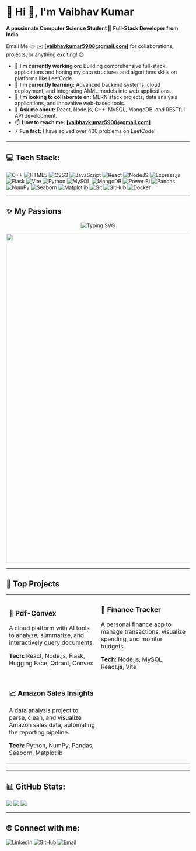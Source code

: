 # 💫 Hi 👋, I'm Vaibhav Kumar
**A passionate Computer Science Student || Full-Stack Developer from India**

Email Me 👉 ✉️ **[vaibhavkumar5908@gmail.com]** for collaborations, projects, or anything exciting! 😊

* 🔭 **I’m currently working on:** Building comprehensive full-stack applications and honing my data structures and algorithms skills on platforms like LeetCode.
* 🌱 **I’m currently learning:** Advanced backend systems, cloud deployment, and integrating AI/ML models into web applications.
* 👯 **I’m looking to collaborate on:** MERN stack projects, data analysis applications, and innovative web-based tools.
* 💬 **Ask me about:** React, Node.js, C++, MySQL, MongoDB, and RESTful API development.
* 📫 **How to reach me:** **[vaibhavkumar5908@gmail.com]**
* ⚡ **Fun fact:** I have solved over 400 problems on LeetCode!

---

## 💻 Tech Stack:

![C++](https://img.shields.io/badge/c++-%2300599C.svg?style=flat&logo=c%2B%2B&logoColor=white) ![HTML5](https://img.shields.io/badge/html5-%23E34F26.svg?style=flat&logo=html5&logoColor=white) ![CSS3](https://img.shields.io/badge/css3-%231572B6.svg?style=flat&logo=css3&logoColor=white) ![JavaScript](https://img.shields.io/badge/javascript-%23323330.svg?style=flat&logo=javascript&logoColor=%23F7DF1E) ![React](https://img.shields.io/badge/react-%2320232a.svg?style=flat&logo=react&logoColor=%2361DAFB) ![NodeJS](https://img.shields.io/badge/Node.js-339933?style=flat&logo=nodedotjs&logoColor=white) ![Express.js](https://img.shields.io/badge/express.js-%23404d59.svg?style=flat&logo=express&logoColor=%2361DAFB) ![Flask](https://img.shields.io/badge/flask-%23000.svg?style=flat&logo=flask&logoColor=white) ![Vite](https://img.shields.io/badge/vite-%23646CFF.svg?style=flat&logo=vite&logoColor=white) ![Python](https://img.shields.io/badge/python-3670A0?style=flat&logo=python&logoColor=ffdd54) ![MySQL](https://img.shields.io/badge/mysql-4479A1.svg?style=flat&logo=mysql&logoColor=white) ![MongoDB](https://img.shields.io/badge/MongoDB-%234ea94b.svg?style=flat&logo=mongodb&logoColor=white) ![Power Bi](https://img.shields.io/badge/power_bi-F2C811?style=flat&logo=powerbi&logoColor=black) ![Pandas](https://img.shields.io/badge/pandas-%23150458.svg?style=flat&logo=pandas&logoColor=white) ![NumPy](https://img.shields.io/badge/numpy-%23013243.svg?style=flat&logo=numpy&logoColor=white) ![Seaborn](https://img.shields.io/badge/Seaborn-%233776AB.svg?style=flat&logo=seaborn&logoColor=white) ![Matplotlib](https://img.shields.io/badge/Matplotlib-%23ffffff.svg?style=flat&logo=Matplotlib&logoColor=black) ![Git](https://img.shields.io/badge/git-%23F05033.svg?style=flat&logo=git&logoColor=white) ![GitHub](https://img.shields.io/badge/github-%23121011.svg?style=flat&logo=github&logoColor=white) ![Docker](https://img.shields.io/badge/docker-%230db7ed.svg?style=flat&logo=docker&logoColor=white)

---

## ✨ My Passions  

<p align="center">
  <img src="https://readme-typing-svg.demolab.com?font=Fira+Code&size=24&pause=1000&color=36BCF7&width=500&lines=Full+Stack+Developer;AI+%26+ML+Explorer;Open+Source+Contributor;Always+Learning+New+Things!" alt="Typing SVG" />
</p>

<p align="center">
 <img src="https://user-images.githubusercontent.com/74038190/225813708-98b745f2-7d22-48cf-9150-083f1b00d6c9.gif" width="900">
</p>

---


## 🚀 Top Projects

<table>
  <tr>
    <td width="50%">
      <h3>📄 Pdf-Convex</h3>
      <p>A cloud platform with AI tools to analyze, summarize, and interactively query documents.</p>
      <p><strong>Tech:</strong> React, Node.js, Flask, Hugging Face, Qdrant, Convex</p>
    </td>
    <td width="50%">
      <h3>💸 Finance Tracker</h3>
      <p>A personal finance app to manage transactions, visualize spending, and monitor budgets.</p>
      <p><strong>Tech:</strong> Node.js, MySQL, React.js, Vite</p>
    </td>
  </tr>
  <tr>
    <td width="50%">
      <h3>📈 Amazon Sales Insights</h3>
      <p>A data analysis project to parse, clean, and visualize Amazon sales data, automating the reporting pipeline.</p>
      <p><strong>Tech:</strong> Python, NumPy, Pandas, Seaborn, Matplotlib</p>
    </td>
    <td width="50%">
      </td>
  </tr>
</table>

---


## 📊 GitHub Stats:
![](https://github-readme-stats.vercel.app/api?username=Vaivav2003&theme=shadow_red&hide_border=false&include_all_commits=true&count_private=false)
![](https://github-readme-streak-stats.herokuapp.com/?user=Vaivav2003&theme=shadow_red&hide_border=false)
![](https://github-readme-stats.vercel.app/api/top-langs/?username=Vaivav2003&theme=shadow_red&hide_border=false&include_all_commits=true&count_private=false&layout=compact)

---

## 🌐 Connect with me:
[![LinkedIn](https://img.shields.io/badge/LinkedIn-%230077B5.svg?logo=linkedin&logoColor=white)](https://www.linkedin.com/in/vaibhav-kumar-90b480303/)
[![GitHub](https://img.shields.io/badge/GitHub-100000?style=for-the-badge&logo=github&logoColor=white)](https://github.com/Vaivav2003)
[![Email](https://img.shields.io/badge/Email-D14836?style=for-the-badge&logo=gmail&logoColor=white)](mailto:vaibhavkumar5908@gmail.com)
